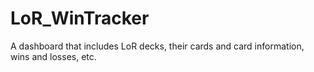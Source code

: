 # LoR_WinTracker

A dashboard that includes LoR decks, their cards and card information, wins and losses, etc.